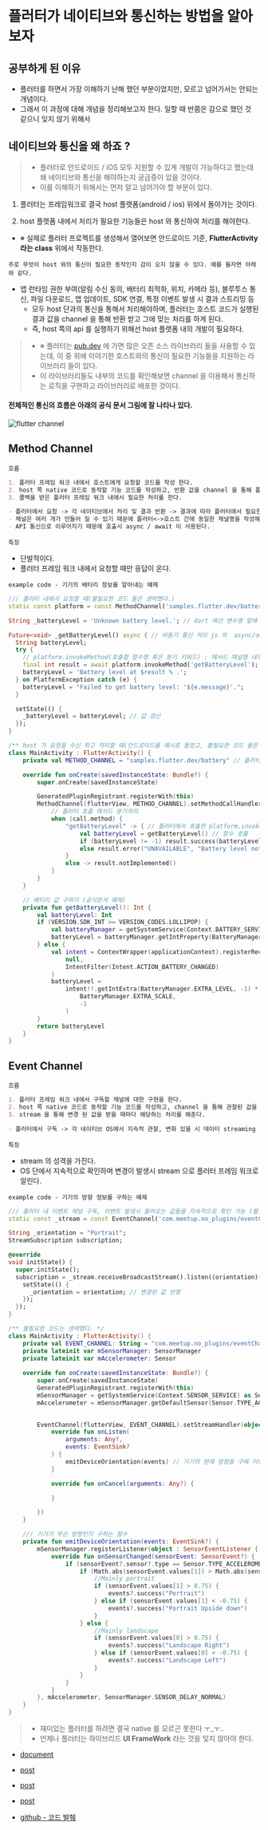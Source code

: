 # 플러터가 네이티브와 통신하는 방법을 알아보자

## 공부하게 된 이유
- 플러터를 하면서 가장 이해하기 난해 했던 부분이었지만, 모르고 넘어가서는 안되는 개념이다.
- 그래서 이 과정에 대해 개념을 정리해보고자 한다. 일할 때 반쯤은 감으로 했던 것 같으니 잊지 않기 위해서

## 네이티브와 통신을 왜 하죠 ?

> - 플러터로 안드로이드 / iOS 모두 지원할 수 있게 개발이 가능하다고 했는데 왜 네이티브와 통신을 해야하는지 궁금증이 있을 것이다.
> - 이를 이해하기 위해서는 먼저 알고 넘어가야 할 부분이 있다.


1. 플러터는 프레임워크로 결국 host 플랫폼(android / ios) 위에서 돌아가는 것이다.

2. host 플랫폼 내에서 처리가 필요한 기능들은 host 와 통신하여 처리를 해야한다.

- ※ 실제로 플러터 프로젝트를 생성해서 열어보면 안드로이드 기준, <b>FlutterActivity 라는 class</b> 위에서 작동한다.</span>


`주로 무엇이 host 와의 통신이 필요한 동작인지 감이 오지 않을 수 있다. 예를 들자면 아래와 같다.`

- 앱 런타임 권한 부여(알림 수신 동의, 배터리 최적화, 위치, 카메라 등), 블루투스 통신, 파일 다운로드, 앱 업데이트, SDK 연결, 특정 이벤트 발생 시 결과 스트리밍 등
    - 모두 host 단과의 통신을 통해서 처리해야하며, 플러터는 호스트 코드가 실행된 결과 값을 channel 을 통해 반환 받고 그에 맞는 처리를 하게 된다.
    - 즉, host 쪽의 api 를 실행하기 위해선 host 플랫폼 내의 개발이 필요하다.

> - ※ 플러터는 [pub.dev](https://pub.dev/) 에 가면 많은 오픈 소스 라이브러리 들을 사용할 수 있는데, 이 중 위에 이야기한 호스트와의 통신이 필요한 기능들을 지원하는 라이브러리 들이 있다.
> - 이 라이브러리들도 내부의 코드를 확인해보면 channel 을 이용해서 통신하는 로직을 구현하고 라이브러리로 배포한 것이다.

#### 전체적인 통신의 흐름은 아래의 공식 문서 그림에 잘 나타나 있다.

![flutter channel](https://user-images.githubusercontent.com/49216939/186885377-67200280-14da-4ef9-9cba-30681e7a490f.png)

## Method Channel
`흐름`

```markdown
1. 플러터 프레임 워크 내에서 호스트에게 요청할 코드를 작성 한다.
2. host 쪽 native 코드로 동작할 기능 코드를 작성하고, 반환 값을 channel 을 통해 플러터 프레임 워크에 콜백 보낸다.
3. 콜백을 받은 플러터 프레임 워크 내에서 필요한 처리를 한다.

- 플러터에서 요청 -> 각 네이티브에서 처리 및 결과 반환 -> 결과에 따라 플러터에서 필요한 처리 동작(UI 변경, 데이터 저장 등)
- 채널은 여러 개가 만들어 질 수 있기 때문에 플러터<->호스트 간에 동일한 채널명을 작성해야 정상적으로 동작한다.(채널이 id 값 같은 식별자 역할)
- API 통신으로 이루어지기 때문에 호출시 async / await 이 사용된다.
```

`특징`

- 단발적이다.
- 플러터 프레임 워크 내에서 요청할 때만 응답이 온다.

`example code - 기기의 배터리 정보를 알아내는 예제`
```dart
/// 플러터 내에서 요청할 때(불필요한 코드 들은 생략했다.)
static const platform = const MethodChannel('samples.flutter.dev/battery'); //메서드 채널명

String _batteryLevel = 'Unknown battery level.'; // dart 에선 변수명 앞에 '_' 붙이면 private 한정자로 동작

Future<void> _getBatteryLevel() async { // 비동기 통신 처리 js 의  async/await 처럼 동작한다.
  String batteryLevel;
  try {
    // platform.invokeMethod(호출할 함수명 혹은 분기 키워드) : 메서드 채널명 내부에 있는 getBatteryLevel 함수를 호출 하라는 요청
    final int result = await platform.invokeMethod('getBatteryLevel'); 
    batteryLevel = 'Battery level at $result % .';
  } on PlatformException catch (e) {
    batteryLevel = "Failed to get battery level: '${e.message}'.";
  }

  setState(() {
    _batteryLevel = batteryLevel; // 값 갱신
  });
}
```

```kotlin
/** host 가 요청을 수신 하고 처리할 때(안드로이드를 예시로 들었고, 불필요한 코드 들은 생략했다.) */
class MainActivity : FlutterActivity() {
    private val METHOD_CHANNEL = "samples.flutter.dev/battery" // 플러터에서 요청할 때 메서드 채널명과 일치

    override fun onCreate(savedInstanceState: Bundle?) {
        super.onCreate(savedInstanceState)

        GeneratedPluginRegistrant.registerWith(this)
        MethodChannel(flutterView, METHOD_CHANNEL).setMethodCallHandler { call, result ->
            // 플러터 호출 메서드 분기처리
            when (call.method) {
                "getBatteryLevel" -> { // 플러터에서 호출한 platform.invokeMethod() 코드로 이 분기를 타게 된다.
                    val batteryLevel = getBatteryLevel() // 함수 호출
                    if (batteryLevel != -1) result.success(batteryLevel) // 성공시 플러터로 콜백
                    else result.error("UNAVAILABLE", "Battery level not available.", null)
                }
                else -> result.notImplemented()
            }
        }
    }

    // 배터리 값 구하기 (공식문서 예제)
    private fun getBatteryLevel(): Int {
        val batteryLevel: Int
        if (VERSION.SDK_INT >= VERSION_CODES.LOLLIPOP) {
            val batteryManager = getSystemService(Context.BATTERY_SERVICE) as BatteryManager
            batteryLevel = batteryManager.getIntProperty(BatteryManager.BATTERY_PROPERTY_CAPACITY)
        } else {
            val intent = ContextWrapper(applicationContext).registerReceiver(
                null,
                IntentFilter(Intent.ACTION_BATTERY_CHANGED)
            )
            batteryLevel =
                intent!!.getIntExtra(BatteryManager.EXTRA_LEVEL, -1) * 100 / intent.getIntExtra(
                    BatteryManager.EXTRA_SCALE,
                    -1
                )
        }
        return batteryLevel
    }
}
```
## Event Channel

`흐름`

```markdown
1. 플러터 프레임 워크 내에서 구독할 채널에 대한 구현을 한다.
2. host 쪽 native 코드로 동작할 기능 코드를 작성하고, channel 을 통해 관찰된 값을 stream 한다.
3. stream 을 통해 변경 된 값을 받을 때마다 해당하는 처리를 해준다.

- 플러터에서 구독 -> 각 네이티브 OS에서 지속적 관찰, 변화 있을 시 데이터 streaming -> 결과에 따라 플러터에서 필요한 처리 동작(UI 변경, 데이터 저장 등)
```

`특징`

- stream 의 성격을 가진다.
- OS 단에서 지속적으로 확인하며 변경이 발생시 stream 으로 플러터 프레임 워크로 알린다.

`example code - 기기의 방향 정보를 구하는 예제`

```dart
/// 플러터 내 이벤트 채널 구독, 이벤트 발생시 들어오는 값들을 지속적으로 확인 가능 (불필요한 코드 들은 생략했다.)
static const _stream = const EventChannel('com.meetup.no_plugins/eventChannelDemo');

String _orientation = "Portrait";
StreamSubscription subscription;

@override
void initState() {
  super.initState();
  subscription = _stream.receiveBroadcastStream().listen((orientation){
    setState(() {
      _orientation = orientation; // 변경된 값 반영
    });
  });
}
```

```kotlin
/** 불필요한 코드는 생략했다. */
class MainActivity : FlutterActivity() {
    private val EVENT_CHANNEL: String = "com.meetup.no_plugins/eventChannelDemo"
    private lateinit var mSensorManager: SensorManager
    private lateinit var mAccelerometer: Sensor
    
    override fun onCreate(savedInstanceState: Bundle?) {
        super.onCreate(savedInstanceState)
        GeneratedPluginRegistrant.registerWith(this)
        mSensorManager = getSystemService(Context.SENSOR_SERVICE) as SensorManager
        mAccelerometer = mSensorManager.getDefaultSensor(Sensor.TYPE_ACCELEROMETER)

        
        EventChannel(flutterView, EVENT_CHANNEL).setStreamHandler(object : StreamHandler {
            override fun onListen(
                arguments: Any?,
                events: EventSink?
            ) {
                emitDeviceOrientation(events) // 기기의 현재 방향을 구해 이벤트 상태를 변경하여 알린다.
            }

            override fun onCancel(arguments: Any?) {

            }

        })
    }

    /// 기기가 무슨 방향인지 구하는 함수
    private fun emitDeviceOrientation(events: EventSink?) {
        mSensorManager.registerListener(object : SensorEventListener { // 기기 자체 센서의 리스너 api 를 이용해 값을 받는다.
            override fun onSensorChanged(sensorEvent: SensorEvent?) {
                if (sensorEvent?.sensor?.type == Sensor.TYPE_ACCELEROMETER) {
                    if (Math.abs(sensorEvent.values[1]) > Math.abs(sensorEvent.values[0])) {
                        //Mainly portrait
                        if (sensorEvent.values[1] > 0.75) {
                            events?.success("Portrait")
                        } else if (sensorEvent.values[1] < -0.75) {
                            events?.success("Portrait Upside down")
                        }
                    } else {
                        //Mainly landscape
                        if (sensorEvent.values[0] > 0.75) {
                            events?.success("Landscape Right")
                        } else if (sensorEvent.values[0] < -0.75) {
                            events?.success("Landscape Left")
                        }
                    }
                }
            }
        }, mAccelerometer, SensorManager.SENSOR_DELAY_NORMAL)
    }
}
```

> - 재미있는 플러터를 하려면 결국 native 를 모르곤 못한다 ㅜ_ㅜ..
> - 언제나 플러터는 하이브리드 **UI FrameWork** 라는 것을 잊지 않아야 한다. 

- [document](https://flutter-ko.dev/docs/development/platform-integration/platform-channels)
- [post](https://papabee.tistory.com/284)
- [post](https://inma06.tistory.com/112)
  
- [post](https://medium.com/@igaurab/event-channels-in-flutter-2b4d0db0ee4f)
- [github - 코드 발췌](https://github.com/SAGARSURI/NoPlugins/blob/master/lib/event_channel_page.dart)